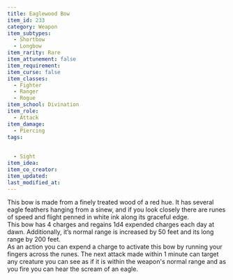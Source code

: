 ```yaml
---
title: Eaglewood Bow
item_id: 233
category: Weapon
item_subtypes: 
  - Shortbow
  - Longbow
item_rarity: Rare
item_attunement: false
item_requirement: 
item_curse: false
item_classes: 
  - Fighter
  - Ranger
  - Rogue
item_school: Divination
item_role: 
  - Attack
item_damage: 
  - Piercing
tags:
  
  
  - Sight
item_idea: 
item_co_creator: 
item_updated: 
last_modified_at: 
---
```


This bow is made from a finely treated wood of a red hue. It has several eagle feathers hanging from a sinew, and if you look closely there are runes of speed and flight penned in white ink along its graceful edge.  
This bow has 4 charges and regains 1d4 expended charges each day at dawn. Additionally, it’s normal range is increased by 50 feet and its long range by 200 feet.  
As an action you can expend a charge to activate this bow by running your fingers across the runes. The next attack made within 1 minute can target any creature you can see as if it is within the weapon's normal range and as you fire you can hear the scream of an eagle.
